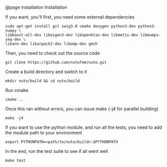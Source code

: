 @page installation Installation

If you want, you'll first, you need some external dependencies

```
sudo apt-get install git swig3.0 cmake doxygen python3-dev python3-numpy \
libboost-all-dev libeigen3-dev libopenblas-dev libmetis-dev libmumps-seq-dev \
libann-dev libarpack2-dev libomp-dev gmsh
```

Then, you need to check out the source code

```
git clone https://github.com/nutofem/nuto.git
```

Create a build directory and switch to it

```
mkdir nuto/build && cd nuto/build
```

Run cmake

```
cmake ..
```

Once this ran without errors, you can issue make (-j4 for parallel building)

```
make -j4
```

If you want to use the python module, and run all the tests, you need to add the module path to your environment

```
export PYTHONPATH=<path/to/nuto/build>:$PYTHONPATH
```

In the end, run the test suite to see if all went well

```
make test
```
